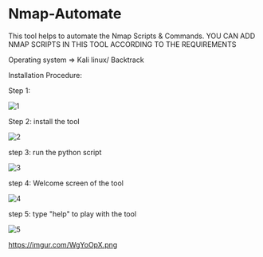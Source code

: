 # Nmap-Automate
This tool helps to automate the Nmap Scripts & Commands. YOU CAN ADD NMAP SCRIPTS IN THIS TOOL ACCORDING TO THE REQUIREMENTS

Operating system => Kali linux/ Backtrack

Installation Procedure:

Step 1:

![1](https://user-images.githubusercontent.com/13975575/30106159-3a9d5386-9318-11e7-85fa-31a44bfffe5e.JPG)


Step 2: install the tool

![2](https://user-images.githubusercontent.com/13975575/30106178-4a72b486-9318-11e7-8e18-0a81ccc1e6cb.JPG)

step 3: run the python script

![3](https://user-images.githubusercontent.com/13975575/30106197-550f6b28-9318-11e7-94d3-a22bb6734f6d.JPG)

step 4: Welcome screen of the tool

![4](https://user-images.githubusercontent.com/13975575/30106216-60bdb010-9318-11e7-8f69-050051c98ae2.JPG)


step 5: type "help" to play with the tool

![5](https://user-images.githubusercontent.com/13975575/30106243-744fe896-9318-11e7-8196-d434d89d92a7.JPG)

https://imgur.com/WgYoOpX.png
